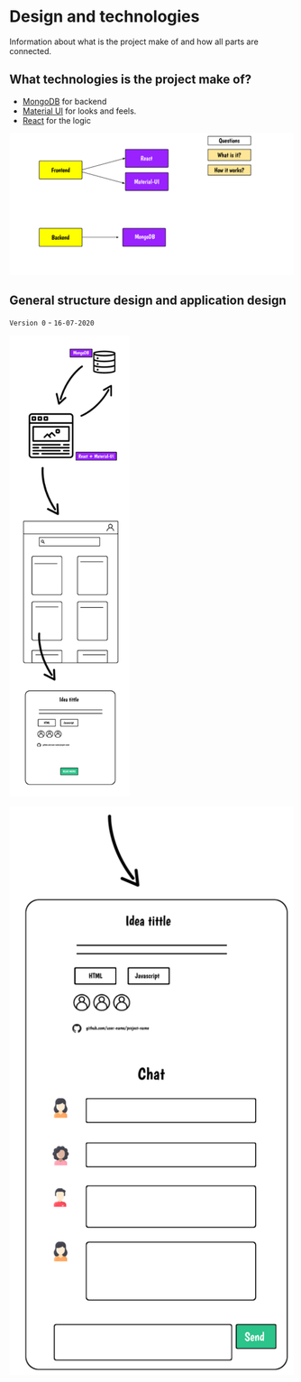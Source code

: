 # Design and technologies 

Information about what is the project make of and how all parts are connected. 



## What technologies is the project make of?

- [MongoDB](https://www.mongodb.com/) for backend
- [Material UI](https://material-ui.com/) for looks and feels. 
- [React](https://reactjs.org/) for the logic

<img src="images/map_of_tecnologies.png" style="zoom: 67%;" />

## General structure design and application design 

`Version 0` -  `16-07-2020`

<img src="images/design_16_07_20.png" style="zoom:80%;" />

![](images/design-chat_16_07_20.png)